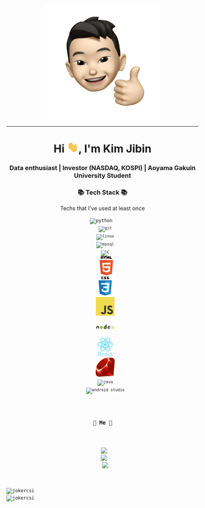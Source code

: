 <p align="center">
<img src="https://github.com/jokercsi/jokercsi/blob/main/profile.png" width="300px">
</p>
<hr>
<h1 align="center">Hi <img src="https://raw.githubusercontent.com/ABSphreak/ABSphreak/master/gifs/Hi.gif" width="30px">, I'm Kim Jibin</h1>
<h3 align="center">Data enthusiast | Investor (NASDAQ, KOSPI) | Aoyama Gakuin University Student</h3>
</p>


<h3 align="center">📚 Tech Stack 📚</h3>

<p align="center"> Techs that I've used at least once </p>
<p align="center">
  <code><img height="50" src="https://upload.wikimedia.org/wikipedia/commons/c/c3/Python-logo-notext.svg" alt="python"></code><code> 
  <code> <img height="50" src="https://upload.wikimedia.org/wikipedia/commons/thumb/e/e0/Git-logo.svg/2880px-Git-logo.svg.png" alt="git"> </code>
  <code> <img height="50" src="https://upload.wikimedia.org/wikipedia/commons/thumb/3/35/Tux.svg/1280px-Tux.svg.png" alt="linux"> </code>
  <code> <img height="50" src="https://upload.wikimedia.org/wikipedia/en/thumb/d/dd/MySQL_logo.svg/2560px-MySQL_logo.svg.png" alt="mysql"> </code>
  <code> <img height="50" src="https://upload.wikimedia.org/wikipedia/commons/thumb/1/18/C_Programming_Language.svg/1280px-C_Programming_Language.svg.png"  alt="C"> </code>
  <code> <img height="50" src="https://raw.githubusercontent.com/github/explore/80688e429a7d4ef2fca1e82350fe8e3517d3494d/topics/html/html.png" alt="HTML5"/></code>
  <code> <img height="50" src="https://raw.githubusercontent.com/devicons/devicon/master/icons/css3/css3-original-wordmark.svg"> </code>
  <code> <img height="50" src="https://raw.githubusercontent.com/devicons/devicon/master/icons/javascript/javascript-original.svg"> </code>
  <code> <img height="50" src="https://raw.githubusercontent.com/devicons/devicon/master/icons/nodejs/nodejs-original-wordmark.svg"> </code>
  <code> <img height="50" src="https://raw.githubusercontent.com/devicons/devicon/master/icons/react/react-original-wordmark.svg"> </code>
  <code> <img height="50" src="https://github.com/jokercsi/jokercsi/blob/main/ruby.svg"> </code>
  <code> <img height="50" src="https://upload.wikimedia.org/wikipedia/en/thumb/3/30/Java_programming_language_logo.svg/468px-Java_programming_language_logo.svg.png" alt="java"> </code>
  <code> <img height="50" src="https://upload.wikimedia.org/wikipedia/commons/thumb/e/e3/Android_Studio_Icon_%282014-2019%29.svg/1024px-Android_Studio_Icon_%282014-2019%29.svg.png" alt="android studio"> </code>
</p>
  

<h3 align="center"> 🍒 Me 🍒 </h3>
<p align="center">
  <a href="https://blog.naver.com/jokercsi1"><img src="https://img.shields.io/badge/Tech%20Blog-11B48A?style=flat-square&logo=Vimeo&logoColor=white&link=https://velog.io/jokercsi"/></a>&nbsp
  <a href="https://www.instagram.com/jibin_ary/"><img src="https://img.shields.io/badge/Instagram-E4405F?style=flat-square&logo=Instagram&logoColor=white&link=https://www.instagram.com/jibin_ary/"/></a>&nbsp
  <a href="mailto:jokercsi@gmail.com"><img src="https://img.shields.io/badge/Gmail-d14836?style=flat-square&logo=Gmail&logoColor=white&link=jokercsi@gmail.com"/></a>
</p>
  
  
  
  
<img src="https://github-readme-stats.vercel.app/api/top-langs/?username=jokercsi&layout=compact&hide=html" alt="jokercsi"/>  
<img src="https://github-readme-stats.vercel.app/api?username=jokercsi&show_icons=true" alt="jokercsi"/>
